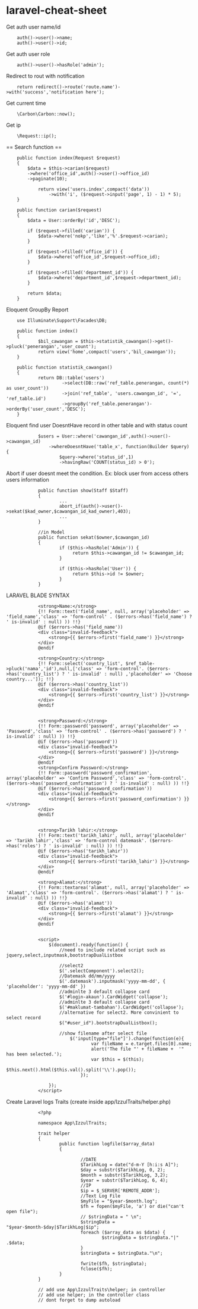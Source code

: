 # laravel-cheat-sheet

Get auth user name/id

        auth()->user()->name;
        auth()->user()->id;

Get auth user role

        auth()->user()->hasRole('admin');

Redirect to rout with notification

        return redirect()->route('route.name')->with('success','notification here');
                        
Get current time

        \Carbon\Carbon::now();
  
Get ip

        \Request::ip();

== Search function ==
   
        public function index(Request $request)
        {
            $data = $this->carian($request)
            ->where('office_id',auth()->user()->office_id)
            ->paginate(10);

                return view('users.index',compact('data'))
                    ->with('i', ($request->input('page', 1) - 1) * 5);
        }

        public function carian($request)
        {
            $data = User::orderBy('id','DESC');

            if ($request->filled('carian')) {
                $data->where('nokp','like','%'.$request->carian);
            }

            if ($request->filled('office_id')) {
                $data->where('office_id',$request->office_id);
            }

            if ($request->filled('department_id')) {
                $data->where('department_id',$request->department_id);
            }

            return $data;
        }
        
Eloquent GroupBy Report

        use Illuminate\Support\Facades\DB;
        
        public function index()
        {
                $bil_cawangan = $this->statistik_cawangan()->get()->pluck('penerangan','user_count');
                return view('home',compact('users','bil_cawangan'));
        }
        
        public function statistik_cawangan()
        {
                return DB::table('users')
                         ->select(DB::raw('ref_table.penerangan, count(*) as user_count'))
                         ->join('ref_table', 'users.cawangan_id', '=', 'ref_table.id')
                         ->groupBy('ref_table.penerangan')->orderBy('user_count','DESC');
        }
        
Eloquent find user DoesntHave record in other table and with status count
                
                $users = User::where('cawangan_id',auth()->user()->cawangan_id)
                    ->whereDoesntHave('table_x', function(Builder $query) {
                        $query->where('status_id',1)
                        ->havingRaw('COUNT(status_id) > 0');
                        

Abort if user doesnt meet the condition. Ex: block user from access others users information
                
                public function show(Staff $Staff)
                {
                        ...
                        abort_if(auth()->user()->sekat($kad_owner,$cawangan_id_kad_owner),403);
                        ...
                }
                
                //in Model
                public function sekat($owner,$cawangan_id)
                {
                        if ($this->hasRole('Admin')) {
                             return $this->cawangan_id != $cawangan_id;
                        }

                        if ($this->hasRole('User')) {
                             return $this->id != $owner;
                        }
                }
                
                

LARAVEL BLADE SYNTAX

                <strong>Name:</strong>
                {!! Form::text('field_name', null, array('placeholder' => 'field_name','class' => 'form-control' . ($errors->has('field_name') ? ' is-invalid' : null) )) !!}
                @if ($errors->has('field_name'))
                <div class="invalid-feedback">
                    <strong>{{ $errors->first('field_name') }}</strong>
                </div>
                @endif

                <strong>Country:</strong>
                {!! Form::select('country_list', $ref_table->pluck('nama','id'),null,['class' => 'form-control'. ($errors->has('country_list') ? ' is-invalid' : null) ,'placeholder' => 'Choose country...']); !!}
                @if ($errors->has('country_list'))
                <div class="invalid-feedback">
                    <strong>{{ $errors->first('country_list') }}</strong>
                </div>
                @endif


                <strong>Password:</strong>
                {!! Form::password('password', array('placeholder' => 'Password','class' => 'form-control' . ($errors->has('password') ? ' is-invalid' : null) )) !!}
                @if ($errors->has('password'))
                <div class="invalid-feedback">
                    <strong>{{ $errors->first('password') }}</strong>
                </div>
                @endif
                <strong>Confirm Password:</strong>
                {!! Form::password('password_confirmation', array('placeholder' => 'Confirm Password','class' => 'form-control'. ($errors->has('password_confirmation') ? ' is-invalid' : null) )) !!}
                @if ($errors->has('password_confirmation'))
                <div class="invalid-feedback">
                    <strong>{{ $errors->first('password_confirmation') }}</strong>
                </div>
                @endif


                <strong>Tarikh lahir:</strong>
                {!! Form::text('tarikh_lahir', null, array('placeholder' => 'Tarikh lahir','class' => 'form-control datemask'. ($errors->has('roles') ? ' is-invalid' : null) )) !!}
                @if ($errors->has('tarikh_lahir'))
                <div class="invalid-feedback">
                    <strong>{{ $errors->first('tarikh_lahir') }}</strong>
                </div>
                @endif

                <strong>Alamat:</strong>
                {!! Form::textarea('alamat', null, array('placeholder' => 'Alamat','class' => 'form-control'. ($errors->has('alamat') ? ' is-invalid' : null) )) !!}
                @if ($errors->has('alamat'))
                <div class="invalid-feedback">
                    <strong>{{ $errors->first('alamat') }}</strong>
                </div>
                @endif


                <script>
                    $(document).ready(function() {
                        //need to include related script such as jquery,select,inputmask,bootstrapDualListbox

                        //select2
                        $('.selectComponent').select2();
                        //Datemask dd/mm/yyyy
                        $('.datemask').inputmask('yyyy-mm-dd', { 'placeholder': 'yyyy-mm-dd' })
                        //adminlte 3 default collapse card 
                        $('#login-akaun').CardWidget('collapse');
                        //adminlte 3 default collapse card 
                        $('#maklumat-tambahan').CardWidget('collapse');
                        //alternative for select2. More convinient to select record
                        $("#user_id").bootstrapDualListbox();

                        //show filename after select file
                            $('input[type="file"]').change(function(e){
                                    var fileName = e.target.files[0].name;
                                    alert('The file "' + fileName +  '" has been selected.');
                                    var $this = $(this);
                                    $this.next().html($this.val().split('\\').pop());
                                });

                    });
                </script>

Create Laravel logs Traits (create inside app/IzzulTraits/helper.php)

                <?php 

                namespace App\IzzulTraits;

                trait helper
                {
                        public function logfile($array_data)
                        {

                                //DATE
                                $TarikhLog = date("d-m-Y [h:i:s A]");
                                $day = substr($TarikhLog, 0, 2);
                                $month = substr($TarikhLog, 3,2);
                                $year = substr($TarikhLog, 6, 4);
                                //IP
                                $ip = $_SERVER['REMOTE_ADDR'];
                                //Text Log File
                                $myFile = "$year-$month.log";
                                $fh = fopen($myFile, 'a') or die("can't open file");
                                // $stringData = " \n";
                                $stringData = "$year-$month-$day|$TarikhLog|$ip";
                                foreach ($array_data as $data) {
                                        $stringData = $stringData."|" .$data; 
                                }
                                $stringData = $stringData."\n";

                                fwrite($fh, $stringData);
                                fclose($fh);
                        }
                }
                
                // add use App\IzzulTraits\helper; in controller
                // add use helper; in the controller class
                // dont forget to dump autoload
